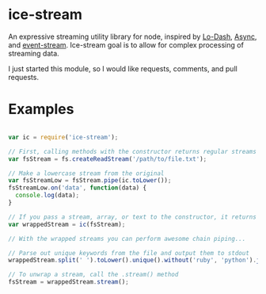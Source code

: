ice-stream
==========

An expressive streaming utility library for node, inspired by [Lo-Dash](http://lodash.com/), [Async](https://github.com/caolan/async), and [event-stream](https://github.com/dominictarr/event-stream). Ice-stream goal is to allow for complex processing of streaming data.

I just started this module, so I would like requests, comments, and pull requests.

# Examples
````javascript

var ic = require('ice-stream');

// First, calling methods with the constructor returns regular streams which can be piped to/from
var fsStream = fs.createReadStream('/path/to/file.txt');

// Make a lowercase stream from the original
var fsStreamLow = fsStream.pipe(ic.toLower());
fsStreamLow.on('data', function(data) {
  console.log(data);
}

// If you pass a stream, array, or text to the constructor, it returns a wrapped stream
var wrappedStream = ic(fsStream);

// With the wrapped streams you can perform awesome chain piping...

// Parse out unique keywords from the file and output them to stdout
wrappedStream.split(' ').toLower().unique().without('ruby', 'python').join('\n').out();

// To unwrap a stream, call the .stream() method
fsStream = wrappedStream.stream();